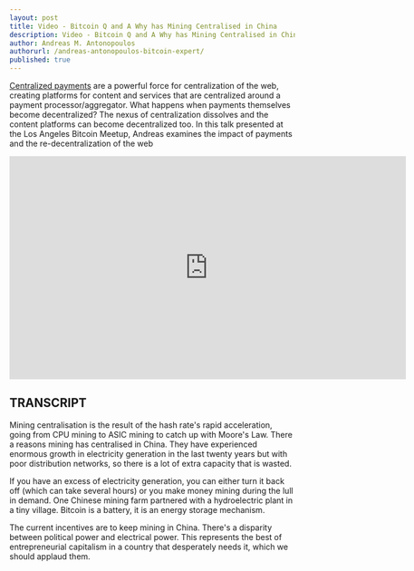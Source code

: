 ```yaml
---
layout: post
title: Video - Bitcoin Q and A Why has Mining Centralised in China
description: Video - Bitcoin Q and A Why has Mining Centralised in China
author: Andreas M. Antonopoulos
authorurl: /andreas-antonopoulos-bitcoin-expert/
published: true
---
```


<p><a href="/popular-cryptocurrency-videos/">Centralized payments</a> are a powerful force for centralization of the web, creating platforms for content and services that are centralized around a payment processor/aggregator. What happens when payments themselves become decentralized? The nexus of centralization dissolves and the content platforms can become decentralized too. In this talk presented at the Los Angeles Bitcoin Meetup, Andreas examines the impact of payments and the re-decentralization of the web</p>

<center><iframe width="700" height="394" src="https://www.youtube.com/embed/8iyOKlzEe-0?list=PLPQwGV1aLnTsHvzevl9BAUlfsfwFfU7aP" frameborder="0" allowfullscreen></iframe></center>

<h2>TRANSCRIPT</h2>

Mining centralisation is the result of the hash rate's rapid acceleration, going from CPU mining to ASIC mining to catch up with Moore's Law. There a reasons mining has centralised in China. They have experienced enormous growth in electricity generation in the last twenty years but with poor distribution networks, so there is a lot of extra capacity that is wasted. 

If you have an excess of electricity generation, you can either turn it back off (which can take several hours) or you make money mining during the lull in demand. One Chinese mining farm partnered with a hydroelectric plant in a tiny village. Bitcoin is a battery, it is an energy storage mechanism. 

The current incentives are to keep mining in China. There's a disparity between political power and electrical power. This represents the best of entrepreneurial capitalism in a country that desperately needs it, which we should applaud them.
